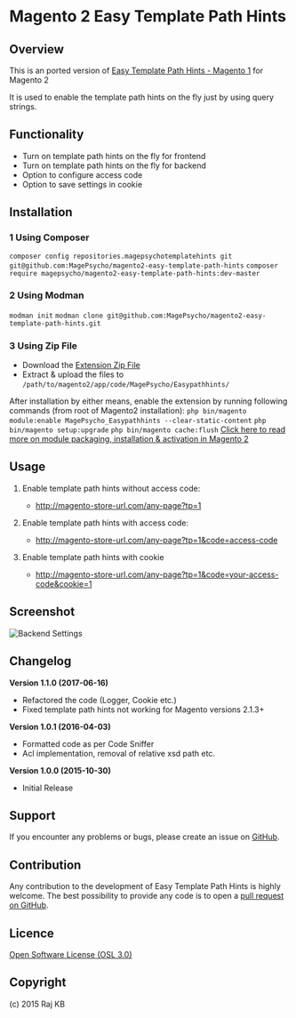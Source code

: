 # Magento 2 Easy Template Path Hints

##  Overview

This is an ported version of [Easy Template Path Hints - Magento 1](https://github.com/MagePsycho/MagePsycho_Easypathhints) for Magento 2

It is used to enable the template path hints on the fly just by using query strings.

## Functionality
* Turn on template path hints on the fly for frontend
* Turn on template path hints on the fly for backend
* Option to configure access code
* Option to save settings in cookie


## Installation

### 1 Using Composer
`composer config repositories.magepsychotemplatehints git git@github.com:MagePsycho/magento2-easy-template-path-hints`
`composer require magepsycho/magento2-easy-template-path-hints:dev-master`

### 2 Using Modman
`modman init`
`modman clone git@github.com:MagePsycho/magento2-easy-template-path-hints.git`

### 3 Using Zip File
* Download the [Extension Zip File](https://github.com/MagePsycho/magento2-easy-template-path-hints/archive/master.zip)
* Extract & upload the files to `/path/to/magento2/app/code/MagePsycho/Easypathhints/`

After installation by either means, enable the extension by running following commands (from root of Magento2 installation):
`php bin/magento module:enable MagePsycho_Easypathhints --clear-static-content`
`php bin/magento setup:upgrade`
`php bin/magento cache:flush`
[Click here to read more on module packaging, installation & activation in Magento 2](http://www.blog.magepsycho.com/install-magento-2-module-from-github-or-bitbucket-repository-using-composer/)


## Usage

1. Enable template path hints without access code:
    * http://magento-store-url.com/any-page?tp=1

1. Enable template path hints with access code:
    * http://magento-store-url.com/any-page?tp=1&code=access-code

1. Enable template path hints with cookie
    * http://magento-store-url.com/any-page?tp=1&code=your-access-code&cookie=1

Screenshot
-----------
![Backend Settings](https://raw.github.com/MagePsycho/magento2-easy-template-path-hints/master/docs/backend-settings.png "Backend Settings")

Changelog
-------------
**Version 1.1.0 (2017-06-16)**
* Refactored the code (Logger, Cookie etc.)
* Fixed template path hints not working for Magento versions 2.1.3+

**Version 1.0.1 (2016-04-03)**
* Formatted code as per Code Sniffer
* Acl implementation, removal of relative xsd path etc.

**Version 1.0.0 (2015-10-30)**
* Initial Release

Support
-------------
If you encounter any problems or bugs, please create an issue on [GitHub](https://github.com/MagePsycho/magento2-easy-template-path-hints/issues).

Contribution
-------------
Any contribution to the development of Easy Template Path Hints is highly welcome. The best possibility to provide any code is to open a [pull request on GitHub](https://github.com/MagePsycho/magento2-easy-template-path-hints/pulls).

Licence
-------
[Open Software License (OSL 3.0)](http://opensource.org/licenses/osl-3.0.php)

Copyright
---------
(c) 2015 Raj KB
